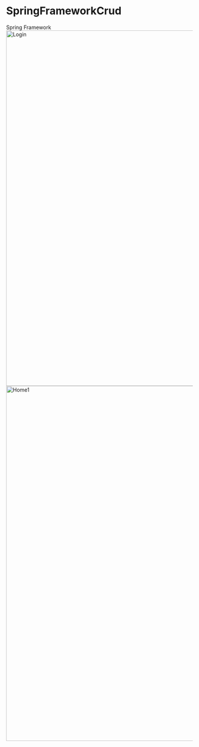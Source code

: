 # SpringFrameworkCrud
Spring Framework 
<img width="960" alt="Login" src="https://user-images.githubusercontent.com/53636503/63431260-254bbd00-c427-11e9-9330-7294b1269550.png">
<img width="959" alt="Home1" src="https://user-images.githubusercontent.com/53636503/63431375-6217b400-c427-11e9-8147-32d4584f09a7.png">
